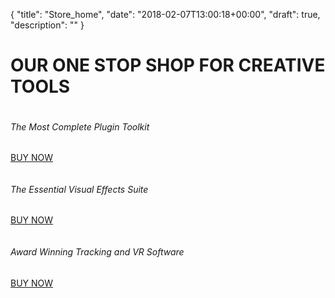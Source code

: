 {
  "title": "Store_home",
  "date": "2018-02-07T13:00:18+00:00",
  "draft": true,
  "description": ""
}
<div class="section gray">
<div class="container">
<div class="row">
<div class="col">
<div class="homepage-heading">
<h1>OUR ONE STOP SHOP FOR CREATIVE TOOLS </h1>
</div>
</div>
</div>
<div class="row text-center">
<div class="col-lg-4 px-4">
<div class="homepage-continuum">
<a href="/store/?collection=continuum&product=continuum"><img class="mb-3 mt-3" srcset="https://borisfx-com-res.cloudinary.com/image/upload/continuum-vertical.png 2x"></a>
<h6 class="mb-4">The Most Complete Plugin Toolkit</h6>
<p>
<a href="/store/?collection=continuum&product=continuum" class="learn-more">BUY NOW</a>
</p>
</div>
</div>
<div class="col-lg-4 px-4">
<div class="homepage-sapphire">
<a href="/store/?collection=sapphire&product=sapphire"><img class="mb-3 mt-3" srcset="https://borisfx-com-res.cloudinary.com/image/upload/sapphire-vertical.png 2x"></a>
<h6 class="mb-4">The Essential Visual Effects Suite</h6>
<p>
<a href="/store/?collection=sapphire&product=sapphire" class="learn-more">BUY NOW</a>
</p>
</div>
</div>
<div class="col-lg-4 px-4">
<div class="homepage-mocha">
<a href="/store/?collection=mocha-pro&product=mocha-pro"><img class="mb-3 mt-3" srcset="https://borisfx-com-res.cloudinary.com/image/upload/mocha-vertical.png 2x"></a>
<h6 class="mb-4">Award Winning Tracking and VR Software</h6>
<p>
<a href="/store/?collection=mocha-pro&product=mocha-pro" class="learn-more">BUY NOW</a>
</p>
</div>
</div>
</div>
</div>
</div>
